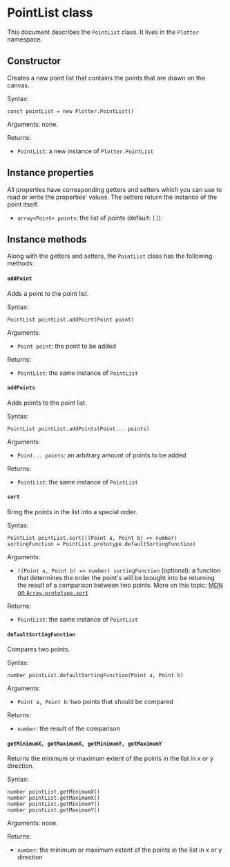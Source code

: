 # PointList class
This document describes the `PointList` class. It lives in the `Plotter` namespace.

## Constructor
Creates a new point list that contains the points that are drawn on the canvas.

Syntax:
```
const pointList = new Plotter.PointList()
```

Arguments: none.

Returns:
* `PointList`: a new instance of `Plotter.PointList`

## Instance properties
All properties have corresponding getters and setters which you can use to read or write the properties' values. The setters return the instance of the point itself.

* `array<Point> points`: the list of points (default: `[]`).

## Instance methods
Along with the getters and setters, the `PointList` class has the following methods:

#### `addPoint`
Adds a point to the point list.

Syntax:
```
PointList pointList.addPoint(Point point)
```

Arguments:
* `Point point`: the point to be added

Returns:
* `PointList`: the same instance of `PointList`

#### `addPoints`
Adds points to the point list.

Syntax:
```
PointList pointList.addPoints(Point... points)
```

Arguments:
* `Point... points`: an arbitrary amount of points to be added

Returns:
* `PointList`: the same instance of `PointList`

#### `sort`
Bring the points in the list into a special order.

Syntax:
```
PointList pointList.sort(((Point a, Point b) => number) sortingFunction = PointList.prototype.defaultSortingFunction)
```

Arguments:
* `((Point a, Point b) => number) sortingFunction` (optional): a function that determines the order the point's will be brought into be returning the result of a comparison between two points. More on this topic: [MDN on `Array.prototype.sort`](https://developer.mozilla.org/en-US/docs/Web/JavaScript/Reference/Global_Objects/Array/sort)

Returns:
* `PointList`: the same instance of `PointList`

#### `defaultSortingFunction`
Compares two points.

Syntax:
```
number pointList.defaultSortingFunction(Point a, Point b)
```

Arguments:
* `Point a, Point b`: two points that should be compared

Returns:
* `number`: the result of the comparison

#### `getMinimumX, getMaximumX, getMinimumY, getMaximumY`
Returns the minimum or maximum extent of the points in the list in x or y direction.

Syntax:
```
number pointList.getMinimumX()
number pointList.getMaximumX()
number pointList.getMinimumY()
number pointList.getMaximumY()
```

Arguments: none.

Returns:
* `number`: the minimum or maximum extent of the points in the list in x or y direction
